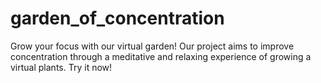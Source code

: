 # garden_of_concentration
Grow your focus with our virtual garden! Our project aims to improve concentration through a meditative and relaxing experience of growing a virtual plants. Try it now!
